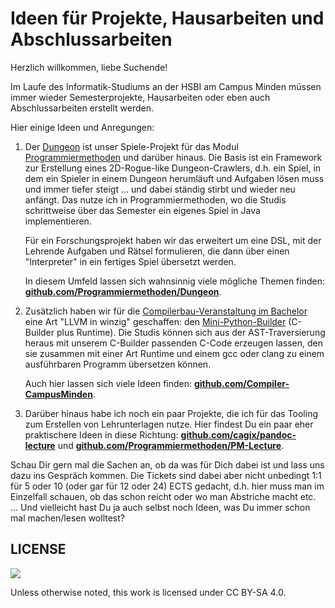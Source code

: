 # Ideen für Projekte, Hausarbeiten und Abschlussarbeiten

Herzlich willkommen, liebe Suchende!

Im Laufe des Informatik-Studiums an der HSBI am Campus Minden müssen immer wieder Semesterprojekte, Hausarbeiten oder eben auch Abschlussarbeiten erstellt werden.

Hier einige Ideen und Anregungen:

1.  Der [Dungeon](https://github.com/Programmiermethoden/Dungeon) ist unser Spiele-Projekt für das Modul [Programmiermethoden](https://github.com/Programmiermethoden/PM-Lecture) und darüber hinaus. Die Basis ist ein Framework zur Erstellung eines 2D-Rogue-like Dungeon-Crawlers, d.h. ein Spiel, in dem ein Spieler in einem Dungeon herumläuft und Aufgaben lösen muss und immer tiefer steigt ... und dabei ständig stirbt und wieder neu anfängt. Das nutze ich in Programmiermethoden, wo die Studis schrittweise über das Semester ein eigenes Spiel in Java implementieren.

    Für ein Forschungsprojekt haben wir das erweitert um eine DSL, mit der Lehrende Aufgaben und Rätsel formulieren, die dann über einen "Interpreter" in ein fertiges Spiel übersetzt werden.

    In diesem Umfeld lassen sich wahnsinnig viele mögliche Themen finden: [**github.com/Programmiermethoden/Dungeon**](https://github.com/Programmiermethoden/Dungeon/issues?q=is%3Aopen+is%3Aissue+label%3Athesis).


2.  Zusätzlich haben wir für die [Compilerbau-Veranstaltung im Bachelor](https://github.com/Compiler-CampusMinden/CB-Vorlesung-Bachelor) eine Art "LLVM in winzig" geschaffen: den [Mini-Python-Builder](https://github.com/Compiler-CampusMinden/Mini-Python-Builder) (C-Builder plus Runtime). Die Studis können sich aus der AST-Traversierung heraus mit unserem C-Builder passenden C-Code erzeugen lassen, den sie zusammen mit einer Art Runtime und einem gcc oder clang zu einem ausführbaren Programm übersetzen können.

    Auch hier lassen sich viele Ideen finden: [**github.com/Compiler-CampusMinden**](https://github.com/Compiler-CampusMinden/Mini-Python-Builder/issues?q=is%3Aopen+is%3Aissue+label%3Athesis).


3.  Darüber hinaus habe ich noch ein paar Projekte, die ich für das Tooling zum Erstellen von Lehrunterlagen nutze. Hier findest Du ein paar eher praktischere Ideen in diese Richtung: [**github.com/cagix/pandoc-lecture**](https://github.com/cagix/pandoc-lecture/issues?q=is%3Aopen+is%3Aissue+label%3Athesis) und [**github.com/Programmiermethoden/PM-Lecture**](https://github.com/Programmiermethoden/PM-Lecture/issues?q=is%3Aopen+is%3Aissue+label%3Athesis).


Schau Dir gern mal die Sachen an, ob da was für Dich dabei ist und lass uns dazu ins Gespräch kommen. Die Tickets sind dabei aber nicht unbedingt 1:1 für 5 oder 10 (oder gar für 12 oder 24) ECTS gedacht, d.h. hier muss man im Einzelfall schauen, ob das schon reicht oder wo man Abstriche macht etc. ... Und vielleicht hast Du ja auch selbst noch Ideen, was Du immer schon mal machen/lesen wolltest?






## LICENSE
![](https://licensebuttons.net/l/by-sa/4.0/88x31.png)

Unless otherwise noted, this work is licensed under CC BY-SA 4.0.
